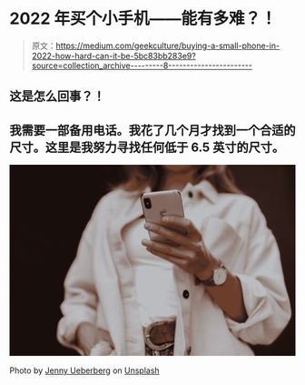 # 2022 年买个小手机——能有多难？！

> 原文：<https://medium.com/geekculture/buying-a-small-phone-in-2022-how-hard-can-it-be-5bc83bb283e9?source=collection_archive---------8----------------------->

## 这是怎么回事？！

## 我需要一部备用电话。我花了几个月才找到一个合适的尺寸。这里是我努力寻找任何低于 6.5 英寸的尺寸。

![](img/d9b1ad03d9ab36213f2b1aaaa1d3e397.png)

Photo by [Jenny Ueberberg](https://unsplash.com/@jennyueberberg?utm_source=medium&utm_medium=referral) on [Unsplash](https://unsplash.com?utm_source=medium&utm_medium=referral)